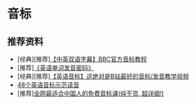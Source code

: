 # 音标

## 推荐资料

* [经典][推荐][【中英双语字幕】BBC官方音标教程](https://www.bilibili.com/video/BV127411n7nj)
* [推荐][《英语单词发音密码》](http://product.dangdang.com/24167524.html)
* [经典][推荐][【英语音标】这绝对是B站最好的音标/发音教学视频](https://www.bilibili.com/video/BV1J54y1m7fM)
* [48个英语音标示范读音](https://www.bilibili.com/video/BV1y4411e7wm)
* [推荐][全网最适合中国人的免费音标课(纯干货, 超详细!)](https://www.bilibili.com/video/BV1iV411z7Nj)
